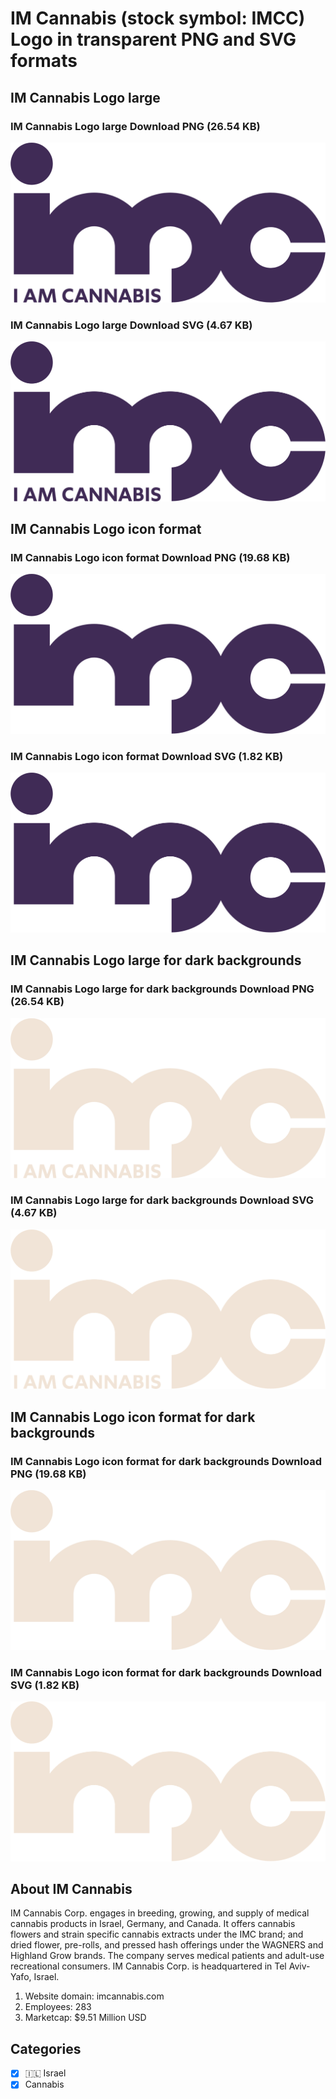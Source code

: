 # IM Cannabis (stock symbol: IMCC) Logo in transparent PNG and SVG formats

## IM Cannabis Logo large

### IM Cannabis Logo large Download PNG (26.54 KB)

![IM Cannabis Logo large Download PNG (26.54 KB)](/img/orig/IMCC_BIG-44744fa0.png)

### IM Cannabis Logo large Download SVG (4.67 KB)

![IM Cannabis Logo large Download SVG (4.67 KB)](/img/orig/IMCC_BIG-7ea3a55f.svg)

## IM Cannabis Logo icon format

### IM Cannabis Logo icon format Download PNG (19.68 KB)

![IM Cannabis Logo icon format Download PNG (19.68 KB)](/img/orig/IMCC-05171006.png)

### IM Cannabis Logo icon format Download SVG (1.82 KB)

![IM Cannabis Logo icon format Download SVG (1.82 KB)](/img/orig/IMCC-ab59e357.svg)

## IM Cannabis Logo large for dark backgrounds

### IM Cannabis Logo large for dark backgrounds Download PNG (26.54 KB)

![IM Cannabis Logo large for dark backgrounds Download PNG (26.54 KB)](/img/orig/IMCC_BIG.D-34c8cca2.png)

### IM Cannabis Logo large for dark backgrounds Download SVG (4.67 KB)

![IM Cannabis Logo large for dark backgrounds Download SVG (4.67 KB)](/img/orig/IMCC_BIG.D-d16f13c2.svg)

## IM Cannabis Logo icon format for dark backgrounds

### IM Cannabis Logo icon format for dark backgrounds Download PNG (19.68 KB)

![IM Cannabis Logo icon format for dark backgrounds Download PNG (19.68 KB)](/img/orig/IMCC.D-d11dca4d.png)

### IM Cannabis Logo icon format for dark backgrounds Download SVG (1.82 KB)

![IM Cannabis Logo icon format for dark backgrounds Download SVG (1.82 KB)](/img/orig/IMCC.D-4f472466.svg)

## About IM Cannabis

IM Cannabis Corp. engages in breeding, growing, and supply of medical cannabis products in Israel, Germany, and Canada. It offers cannabis flowers and strain specific cannabis extracts under the IMC brand; and dried flower, pre-rolls, and pressed hash offerings under the WAGNERS and Highland Grow brands. The company serves medical patients and adult-use recreational consumers. IM Cannabis Corp. is headquartered in Tel Aviv-Yafo, Israel.

1. Website domain: imcannabis.com
2. Employees: 283
3. Marketcap: $9.51 Million USD


## Categories
- [x] 🇮🇱 Israel
- [x] Cannabis
